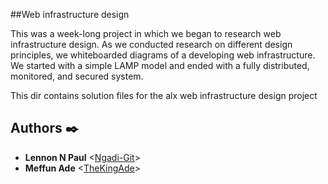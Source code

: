 ##Web infrastructure design

This was a week-long project in which we began to research web infrastructure design. As we conducted research on different design principles, we whiteboarded diagrams of a developing web infrastructure. We started with a simple LAMP model and ended with a fully distributed, monitored, and secured system.

This dir contains solution files for the alx web infrastructure design project

## Authors :black_nib:
* **Lennon N Paul** <[Ngadi-Git](https://github.com/Ngadi-Git)>
* **Meffun Ade** <[TheKingAde](https://github.com/TheKingAde)>

